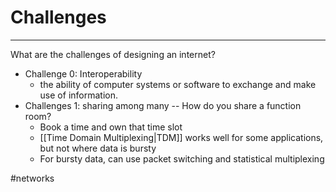 # Challenges
---
What are the challenges of designing an internet?

- Challenge 0: Interoperability
	- the ability of computer systems or software to exchange and make use of information.
- Challenges 1: sharing among many -- How do you share a function room?
	- Book a time and own that time slot
	- [[Time Domain Multiplexing|TDM]] works well for some applications, but not where data is bursty
	- For bursty data, can use packet switching and statistical multiplexing


#networks 